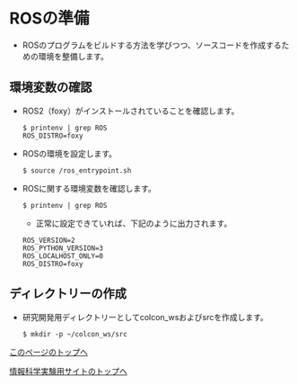 # ROSの準備
- ROSのプログラムをビルドする方法を学びつつ、ソースコードを作成するための環境を整備します。

## 環境変数の確認
- ROS2（foxy）がインストールされていることを確認します。
    ```
    $ printenv | grep ROS
    ROS_DISTRO=foxy
    ```
- ROSの環境を設定します。
    ```
    $ source /ros_entrypoint.sh
    ```
- ROSに関する環境変数を確認します。  
    ```
    $ printenv | grep ROS
    ```
    - 正常に設定できていれば、下記のように出力されます。
    ```
    ROS_VERSION=2
    ROS_PYTHON_VERSION=3
    ROS_LOCALHOST_ONLY=0
    ROS_DISTRO=foxy
    ```

## ディレクトリーの作成
- 研究開発用ディレクトリーとしてcolcon_wsおよびsrcを作成します。
    ```
    $ mkdir -p ~/colcon_ws/src
    ```

[このページのトップへ](#)

[情報科学実験用サイトのトップへ](https://stl-apu.github.io/laboratory_experiments/)
